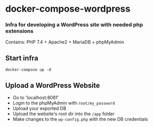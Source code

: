 # docker-compose-wordpress

### Infra for developing a WordPress site with needed php extensions
Contains: PHP 7.4 + Apache2 + MariaDB + phpMyAdmin

## Start infra
`docker-compose up -d`

## Upload a WordPress Website
* Go to 'localhost:8081'
* Login to the phpMyAdmin with `root/my_password`
* Upload your exported DB
* Upload the website's root dir into the `/app` folder
* Make changes to the `wp-config.php` with the new DB credentials
